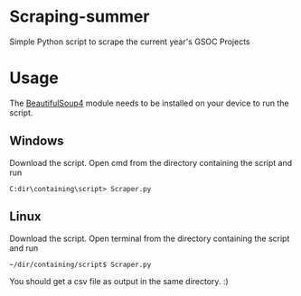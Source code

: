 # Scraping-summer
Simple Python script to scrape the current year's GSOC Projects


# Usage
The [BeautifulSoup4](https://pypi.org/project/beautifulsoup4/) module needs to be installed on your device to run the script.
## Windows
Download the script. Open cmd from the directory containing the script and run
~~~
C:dir\containing\script> Scraper.py
~~~
## Linux
Download the script. Open terminal from the directory containing the script and run
~~~
~/dir/containing/script$ Scraper.py
~~~
You should get a csv file as output in the same directory. :)
